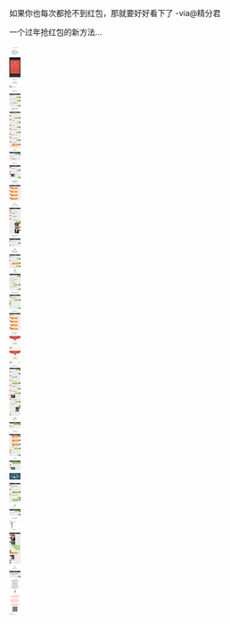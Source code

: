 
如果你也每次都抢不到红包，那就要好好看下了 -via@精分君

一个过年抢红包的新方法...

![dec48a3043c24d7ead40aa7661708148.jpg](https://raw.githubusercontent.com/wxlzmt/cdn1/master/ext/qw/groups/30062/dec48a3043c24d7ead40aa7661708148.jpg)

